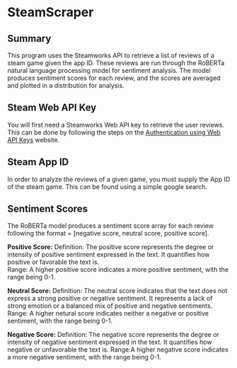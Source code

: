 # SteamScraper
## Summary
This program uses the Steamworks API to retrieve a list of reviews of a steam game given the app ID. These reviews are run through the RoBERTa natural language processing model
for sentiment analysis. The model produces sentiment scores for each review, and the scores are averaged and plotted in a distribution for analysis. 

## Steam Web API Key
You will first need a Steamworks Web API key to retrieve the user reviews. This can be done by following the steps on the [Authentication using Web API Keys](https://partner.steamgames.com/doc/webapi_overview/auth) website.

## Steam App ID
In order to analyze the reviews of a given game, you must supply the App ID of the steam game. This can be found using a simple google search.

## Sentiment Scores
The RoBERTa model produces a sentiment score array for each review following the format = \[negative score, neutral score, positive score\].

**Positive Score:**
Definition: The positive score represents the degree or intensity of positive sentiment expressed in the text. It quantifies how positive or favorable the text is.  
Range: A higher positive score indicates a more positive sentiment, with the range being 0-1.

**Neutral Score:**
Definition: The neutral score indicates that the text does not express a strong positive or negative sentiment. It represents a lack of strong emotion or a balanced mix of positive and negative sentiments.
Range: A higher netural score indicates neither a negative or positive sentiment, with the range being 0-1.  

**Negative Score:**
Definition: The negative score represents the degree or intensity of negative sentiment expressed in the text. It quantifies how negative or unfavorable the text is.
Range:A higher negative score indicates a more negative sentiment, with the range being 0-1.

